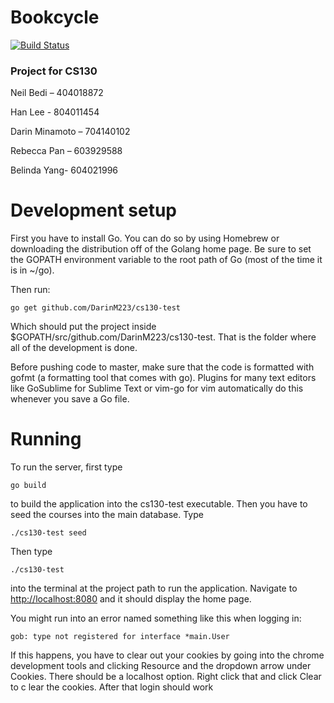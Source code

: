 # Bookcycle

[![Build Status](https://travis-ci.org/DarinM223/cs130-test.svg?branch=after_midpoint)](https://travis-ci.org/DarinM223/bookcycle)

### Project for CS130

Neil Bedi – 404018872

Han Lee - 804011454

Darin Minamoto – 704140102

Rebecca Pan – 603929588

Belinda Yang- 604021996

Development setup
=================

First you have to install Go. You can do so by using Homebrew or downloading the distribution off of the Golang home page. Be sure to set the GOPATH environment variable to the root path of Go (most of the time it is in ~/go). 

Then run:
```
go get github.com/DarinM223/cs130-test
```
Which should put the project inside $GOPATH/src/github.com/DarinM223/cs130-test. That is the folder where all of the development is done. 

Before pushing code to master, make sure that the code is formatted with gofmt (a formatting tool that comes with go). Plugins for many text editors like GoSublime for Sublime Text or vim-go for vim automatically do this whenever you save a Go file.

Running
=======

To run the server, first type
```
go build
```
to build the application into the cs130-test executable. Then you have to seed the courses into the main database. Type
```
./cs130-test seed
```

Then type 
```
./cs130-test
```
into the terminal at the project path to run the application. Navigate to [http://localhost:8080](http://localhost:8080) and it should display the home page.

You might run into an error named something like this when logging in:
```
gob: type not registered for interface *main.User
```
If this happens, you have to clear out your cookies by going into the chrome development tools and clicking Resource and the dropdown arrow under Cookies. There should be a localhost option. Right click that and click Clear to c lear the cookies. After that login should work
